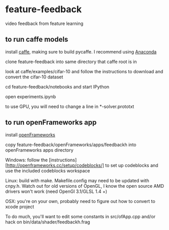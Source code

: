 # feature-feedback
video feedback from feature learning

## to run caffe models

install [caffe][1], making sure to build pycaffe. I recommend using [Anaconda][2]

clone feature-feedback into same directory that caffe root is in

look at caffe/examples/cifar-10 and follow the instructions to download and convert the cifar-10 dataset

cd feature-feedback/notebooks and start IPython

open experiments.ipynb

to use GPU, you will need to change a line in *-solver.prototxt

## to run openFrameworks app

install [openFrameworks][3]

copy feature-feedback/openFrameworks/apps/feedbackh into openFrameworks apps directory

Windows: follow the [instructions][http://openframeworks.cc/setup/codeblocks/] to set up codeblocks and use the included codeblocks workspace

Linux: build with make. Makefile.config may need to be updated with cnpy.h. Watch out for old versions of OpenGL, I know the open source AMD drivers won't work (need OpenGl 3.1/GLSL 1.4 +)

OSX: you're on your own, probably need to figure out how to convert to xcode project

To do much, you'll want to edit some constants in src/ofApp.cpp and/or hack on bin/data/shader/feedbackh.frag


[1]: http://caffe.berkeleyvision.org/ "Caffe Deep learning framework by the BVLC"

[2]: https://store.continuum.io/cshop/anaconda/ "Anaconda scientific computing Python distribution"

[3]: http://openframeworks.cc "openFrameworks c++ toolkit for creative coding"